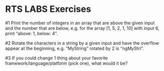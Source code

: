 # RTS LABS Exercises

#1 Print the number of integers in an array that are above the given input and the number that are below, e.g. for the array [1, 5, 2, 1, 10] with input 6, print “above: 1, below: 4”.

#2 Rotate the characters in a string by a given input and have the overflow appear at the beginning, e.g. “MyString” rotated by 2 is “ngMyStri”.

#3 If you could change 1 thing about your favorite framework/language/platform (pick one), what would it be?
